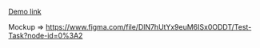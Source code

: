 
[Demo link](https://nanccyy.github.io/mileage_giphy/)

Mockup => https://www.figma.com/file/DlN7hUtYx9euM6ISx0ODDT/Test-Task?node-id=0%3A2

